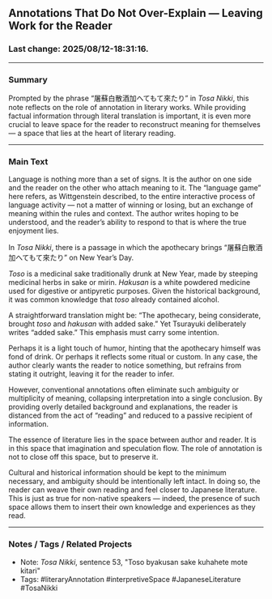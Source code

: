 ## Annotations That Do Not Over-Explain — Leaving Work for the Reader

### Last change: 2025/08/12-18:31:16.

---

### Summary

Prompted by the phrase “屠蘇白散酒加へてもて來たり” in *Tosa Nikki*, this note reflects on the role of annotation in literary works. While providing factual information through literal translation is important, it is even more crucial to leave space for the reader to reconstruct meaning for themselves — a space that lies at the heart of literary reading.

---

### Main Text

Language is nothing more than a set of signs. It is the author on one side and the reader on the other who attach meaning to it. The “language game” here refers, as Wittgenstein described, to the entire interactive process of language activity — not a matter of winning or losing, but an exchange of meaning within the rules and context. The author writes hoping to be understood, and the reader’s ability to respond to that is where the true enjoyment lies.

In *Tosa Nikki*, there is a passage in which the apothecary brings “屠蘇白散酒加へてもて來たり” on New Year’s Day.

*Toso* is a medicinal sake traditionally drunk at New Year, made by steeping medicinal herbs in sake or mirin. *Hakusan* is a white powdered medicine used for digestive or antipyretic purposes. Given the historical background, it was common knowledge that *toso* already contained alcohol.

A straightforward translation might be: “The apothecary, being considerate, brought *toso* and *hakusan* with added sake.” Yet Tsurayuki deliberately writes “added sake.” This emphasis must carry some intention.

Perhaps it is a light touch of humor, hinting that the apothecary himself was fond of drink. Or perhaps it reflects some ritual or custom. In any case, the author clearly wants the reader to notice something, but refrains from stating it outright, leaving it for the reader to infer.

However, conventional annotations often eliminate such ambiguity or multiplicity of meaning, collapsing interpretation into a single conclusion. By providing overly detailed background and explanations, the reader is distanced from the act of “reading” and reduced to a passive recipient of information.

The essence of literature lies in the space between author and reader. It is in this space that imagination and speculation flow. The role of annotation is not to close off this space, but to preserve it.

Cultural and historical information should be kept to the minimum necessary, and ambiguity should be intentionally left intact. In doing so, the reader can weave their own reading and feel closer to Japanese literature. This is just as true for non-native speakers — indeed, the presence of such space allows them to insert their own knowledge and experiences as they read.

---

### Notes / Tags / Related Projects

- Note: *Tosa Nikki*, sentence 53, "Toso byakusan sake kuhahete mote kitari"  
- Tags: #literaryAnnotation #interpretiveSpace #JapaneseLiterature #TosaNikki
